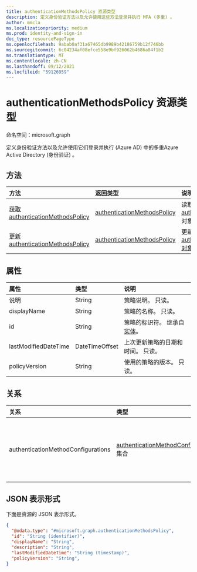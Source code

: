```yaml
---
title: authenticationMethodsPolicy 资源类型
description: 定义身份验证方法以及允许使用这些方法登录并执行 MFA (多重) 。
author: mmcla
ms.localizationpriority: medium
ms.prod: identity-and-sign-in
doc_type: resourcePageType
ms.openlocfilehash: 9abab0af31a67465db9989b42186759b12f746bb
ms.sourcegitcommit: 6c04234af08efce558e9bf926062b4686a84f1b2
ms.translationtype: MT
ms.contentlocale: zh-CN
ms.lasthandoff: 09/12/2021
ms.locfileid: "59126959"
---
```

# <a name="authenticationmethodspolicy-resource-type"></a>authenticationMethodsPolicy 资源类型

命名空间：microsoft.graph

定义身份验证方法以及允许使用它们登录并执行 (Azure AD) 中的多重Azure Active Directory (身份验证) 。

## <a name="methods"></a>方法
|方法|返回类型|说明|
|:---|:---|:---|
|[获取 authenticationMethodsPolicy](../api/authenticationmethodspolicy-get.md)|[authenticationMethodsPolicy](../resources/authenticationmethodspolicy.md)|读取 [authenticationMethodsPolicy](../resources/authenticationmethodspolicy.md) 对象的属性和关系。|
|[更新 authenticationMethodsPolicy](../api/authenticationmethodspolicy-update.md)|[authenticationMethodsPolicy](../resources/authenticationmethodspolicy.md)|更新 [authenticationMethodsPolicy 对象](../resources/authenticationmethodspolicy.md) 的属性。|

## <a name="properties"></a>属性
|属性|类型|说明|
|:---|:---|:---|
|说明|String|策略说明。 只读。|
|displayName|String|策略的名称。 只读。|
|id|String|策略的标识符。 继承自 [实体](../resources/entity.md)。|
|lastModifiedDateTime|DateTimeOffset|上次更新策略的日期和时间。 只读。|
|policyVersion|String|使用的策略的版本。 只读。|

## <a name="relationships"></a>关系
|关系|类型|说明|
|:---|:---|:---|
|authenticationMethodConfigurations|[authenticationMethodConfiguration](../resources/authenticationmethodconfiguration.md) 集合|表示每个身份验证方法的设置。|

## <a name="json-representation"></a>JSON 表示形式
下面是资源的 JSON 表示形式。
<!-- {
  "blockType": "resource",
  "keyProperty": "id",
  "@odata.type": "microsoft.graph.authenticationMethodsPolicy",
  "baseType": "microsoft.graph.entity",
  "openType": false
}
-->
``` json
{
  "@odata.type": "#microsoft.graph.authenticationMethodsPolicy",
  "id": "String (identifier)",
  "displayName": "String",
  "description": "String",
  "lastModifiedDateTime": "String (timestamp)",
  "policyVersion": "String",
}
```
